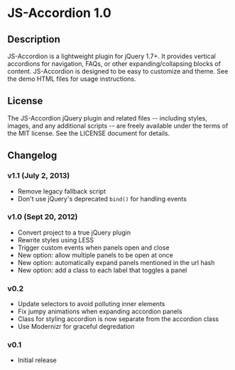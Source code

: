 JS-Accordion 1.0
================

Description
----------------

JS-Accordion is a lightweight plugin for jQuery 1.7+. It provides vertical accordions for navigation, FAQs, or other expanding/collapsing blocks of content. JS-Accordion is designed to be easy to customize and theme. See the demo HTML files for usage instructions.

License
----------------

The JS-Accordion jQuery plugin and related files -- including styles, images, and any additional scripts -- are freely available under the terms of the MIT license. See the LICENSE document for details.

Changelog
----------------

### v1.1 (July 2, 2013)

- Remove legacy fallback script
- Don't use jQuery's deprecated `bind()` for handling events

### v1.0 (Sept 20, 2012)

- Convert project to a true jQuery plugin
- Rewrite styles using LESS
- Trigger custom events when panels open and close
- New option: allow multiple panels to be open at once
- New option: automatically expand panels mentioned in the url hash
- New option: add a class to each label that toggles a panel

### v0.2

- Update selectors to avoid polluting inner elements
- Fix jumpy animations when expanding accordion panels
- Class for styling accordion is now separate from the accordion class
- Use Modernizr for graceful degredation

### v0.1

- Initial release